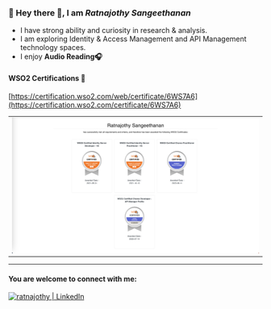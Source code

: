 ### 👋 Hey there 🙂, I am _Ratnajothy Sangeethanan_ 
<ul>
    <li>I have strong ability and curiosity in research & analysis.</li>
    <li>I am exploring Identity & Access Management and API Management technology spaces.</li>
    <li>I enjoy <b>Audio Reading🎧</b> </li>
</ul>

#### WSO2 Certifications 🥇
[https://certification.wso2.com/web/certificate/6WS7A6](https://certification.wso2.com/certificate/6WS7A6)

<table border="0" cellspacing="0" cellpadding="0">
<tr>
<td align="middle"><img height="auto" alt="" src="certs.png"></td>
</tr>
</table>

<hr>

#### You are welcome to connect with me:
<a href="https://www.linkedin.com/in/ratnajothy-sangeethanan"><img aligh="left" alt="ratnajothy | LinkedIn" width="45px" src="https://cdn.jsdelivr.net/npm/simple-icons@v3/icons/linkedin.svg"></a>
